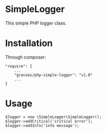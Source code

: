 SimpleLogger
====================

This simple PHP logger class.

Installation
============

Through composer:

    "require": {
        ...
        "graceas/php-simple-logger": "v1.0"
        ...
    }

Usage
=====

    $logger = new \SimpleLogger\SimpleLogger();
    $logger->addCritical('critical error');
    $logger->addInfo('info message');
